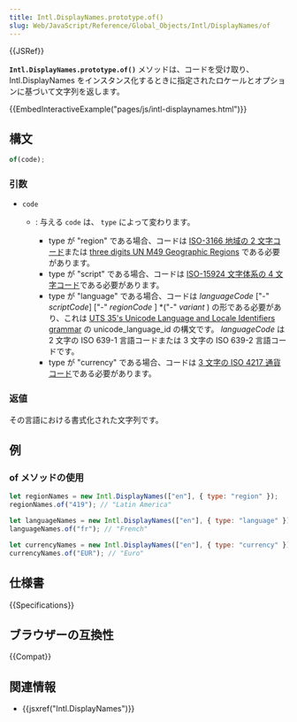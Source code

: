 ```yaml
---
title: Intl.DisplayNames.prototype.of()
slug: Web/JavaScript/Reference/Global_Objects/Intl/DisplayNames/of
---
```


{{JSRef}}

**`Intl.DisplayNames.prototype.of()`** メソッドは、コードを受け取り、Intl.DisplayNames をインスタンス化するときに指定されたロケールとオプションに基づいて文字列を返します。

{{EmbedInteractiveExample("pages/js/intl-displaynames.html")}}

<!-- The source for this interactive example is stored in a GitHub repository. If you'd like to contribute to the interactive examples project, please clone https://github.com/mdn/interactive-examples and send us a pull request. -->

## 構文

```js
of(code);
```

### 引数

- `code`

  - : 与える `code` は、 `type` によって変わります。

    - type が "region" である場合、コードは [ISO-3166 地域の 2 文字コード](https://www.iso.org/iso-3166-country-codes.html)または [three digits UN M49 Geographic Regions](https://unstats.un.org/unsd/methodology/m49/) である必要があります。
    - type が "script" である場合、コードは [ISO-15924 文字体系の 4 文字コード](https://unicode.org/iso15924/iso15924-codes.html)である必要があります。
    - type が "language" である場合、コードは _languageCode_ \["-" _scriptCode_] \["-" _regionCode_ ] \*("-" _variant_ ) の形である必要があり、これは [UTS 35's Unicode Language and Locale Identifiers grammar](https://unicode.org/reports/tr35/#Unicode_language_identifier) の unicode\_language\_id の構文です。 _languageCode_ は 2 文字の ISO 639-1 言語コードまたは 3 文字の ISO 639-2 言語コードです。
    - type が "currency" である場合、コードは [3 文字の ISO 4217 通貨コード](https://www.iso.org/iso-4217-currency-codes.html)である必要があります。

### 返値

その言語における書式化された文字列です。

## 例

### of メソッドの使用

```js
let regionNames = new Intl.DisplayNames(["en"], { type: "region" });
regionNames.of("419"); // "Latin America"

let languageNames = new Intl.DisplayNames(["en"], { type: "language" });
languageNames.of("fr"); // "French"

let currencyNames = new Intl.DisplayNames(["en"], { type: "currency" });
currencyNames.of("EUR"); // "Euro"
```

## 仕様書

{{Specifications}}

## ブラウザーの互換性

{{Compat}}

## 関連情報

- {{jsxref("Intl.DisplayNames")}}
